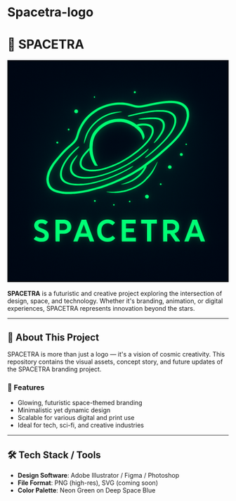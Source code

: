 # Spacetra-logo
# 🌌 SPACETRA

![SPACETRA Logo](./file_00000000a58861f9a0d0927715f115e1.png)

**SPACETRA** is a futuristic and creative project exploring the intersection of design, space, and technology. Whether it's branding, animation, or digital experiences, SPACETRA represents innovation beyond the stars.

---

## 🚀 About This Project

SPACETRA is more than just a logo — it's a vision of cosmic creativity. This repository contains the visual assets, concept story, and future updates of the SPACETRA branding project.

### 🔮 Features

- Glowing, futuristic space-themed branding
- Minimalistic yet dynamic design
- Scalable for various digital and print use
- Ideal for tech, sci-fi, and creative industries

---

## 🛠️ Tech Stack / Tools

- **Design Software**: Adobe Illustrator / Figma / Photoshop  
- **File Format**: PNG (high-res), SVG (coming soon)  
- **Color Palette**: Neon Green on Deep Space Blue  
